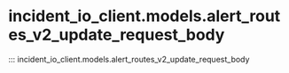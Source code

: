 # incident_io_client.models.alert_routes_v2_update_request_body

::: incident_io_client.models.alert_routes_v2_update_request_body